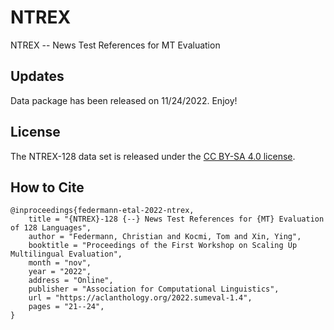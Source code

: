 # NTREX
NTREX -- News Test References for MT Evaluation

## Updates
Data package has been released on 11/24/2022. Enjoy!

## License
The NTREX-128 data set is released under the [CC BY-SA 4.0 license](https://github.com/MicrosoftTranslator/NTREX/blob/main/LICENSE.md).

## How to Cite

```
@inproceedings{federmann-etal-2022-ntrex,
    title = "{NTREX}-128 {--} News Test References for {MT} Evaluation of 128 Languages",
    author = "Federmann, Christian and Kocmi, Tom and Xin, Ying",
    booktitle = "Proceedings of the First Workshop on Scaling Up Multilingual Evaluation",
    month = "nov",
    year = "2022",
    address = "Online",
    publisher = "Association for Computational Linguistics",
    url = "https://aclanthology.org/2022.sumeval-1.4",
    pages = "21--24",
}
```
